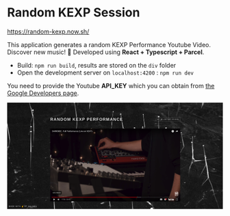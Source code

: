 # Random KEXP Session

https://random-kexp.now.sh/

This application generates a random KEXP Performance Youtube Video. Discover new music! 🎵 
Developed using **React + Typescript + Parcel**.

- Build: `npm run build`, results are stored on the `div` folder 
- Open the development server on `localhost:4200` : `npm run dev`

You need to provide the Youtube **API_KEY** which you can obtain from [the Google Developers page](https://developers.google.com/).

![Random KEXP Session Screenshot](./public/assets/screenshot.png)

